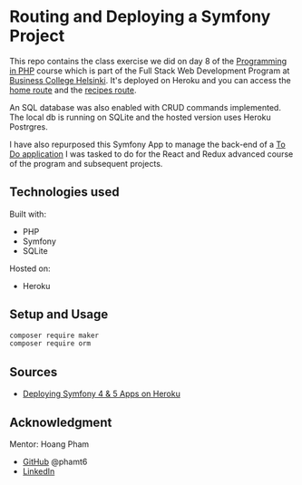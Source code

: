 # Routing and Deploying a Symfony Project

This repo contains the class exercise we did on day 8 of the [Programming in PHP](https://github.com/laurielim/REACT21K_PHP) course which is part of the Full Stack Web Development Program at [Business College Helsinki](https://en.bc.fi/qualifications/full-stack-web-developer-program/). It's deployed on Heroku and you can access the [home route](//lit-bastion-54851.herokuapp.com/home) and the [recipes route](//lit-bastion-54851.herokuapp.com/recipes/all).

An SQL database was also enabled with CRUD commands implemented. The local db is running on SQLite and the hosted version uses Heroku Postrgres.

I have also repurposed this Symfony App to manage the back-end of a [To Do application](https://github.com/laurielim/REACT21K_REACT_JS_TODO_APP) I was tasked to do for the React and Redux advanced course of the program and subsequent projects.

## Technologies used

Built with:

- PHP
- Symfony
- SQLite

Hosted on:

- Heroku

## Setup and Usage

```bash
composer require maker
composer require orm
```

## Sources

- [Deploying Symfony 4 & 5 Apps on Heroku](https://devcenter.heroku.com/articles/deploying-symfony4)

## Acknowledgment

Mentor: Hoang Pham

- [GitHub](https://github.com/phamt6) @phamt6
- [LinkedIn](https://www.linkedin.com/in/tienhoangpham/)
